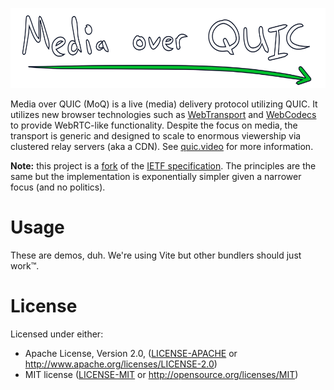 <p align="center">
	<img height="128px" src="https://github.com/kixelated/moq/blob/main/.github/logo.svg" alt="Media over QUIC">
</p>

Media over QUIC (MoQ) is a live (media) delivery protocol utilizing QUIC.
It utilizes new browser technologies such as [WebTransport](https://developer.mozilla.org/en-US/docs/Web/API/WebTransport_API) and [WebCodecs](https://developer.mozilla.org/en-US/docs/Web/API/WebCodecs_API) to provide WebRTC-like functionality.
Despite the focus on media, the transport is generic and designed to scale to enormous viewership via clustered relay servers (aka a CDN).
See [quic.video](https://quic.video) for more information.

**Note:** this project is a [fork](https://quic.video/blog/transfork) of the [IETF specification](https://datatracker.ietf.org/group/moq/documents/).
The principles are the same but the implementation is exponentially simpler given a narrower focus (and no politics).

# Usage
These are demos, duh.
We're using Vite but other bundlers should just work™.

# License

Licensed under either:

-   Apache License, Version 2.0, ([LICENSE-APACHE](LICENSE-APACHE) or http://www.apache.org/licenses/LICENSE-2.0)
-   MIT license ([LICENSE-MIT](LICENSE-MIT) or http://opensource.org/licenses/MIT)
